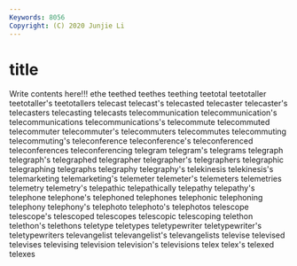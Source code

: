 ```yaml
---
Keywords: 8056
Copyright: (C) 2020 Junjie Li
---
```


# title

Write contents here!!!
ethe 
teethed 
teethes 
teething 
teetotal 
teetotaller 
teetotaller's 
teetotallers 
telecast 
telecast's
telecasted 
telecaster 
telecaster's 
telecasters 
telecasting 
telecasts 
telecommunication 
telecommunication's 
telecommunications 
telecommunications's
telecommute 
telecommuted 
telecommuter 
telecommuter's 
telecommuters 
telecommutes 
telecommuting 
telecommuting's 
teleconference 
teleconference's
teleconferenced 
teleconferences 
teleconferencing 
telegram 
telegram's 
telegrams 
telegraph 
telegraph's 
telegraphed 
telegrapher
telegrapher's 
telegraphers 
telegraphic 
telegraphing 
telegraphs 
telegraphy 
telegraphy's 
telekinesis 
telekinesis's 
telemarketing
telemarketing's 
telemeter 
telemeter's 
telemeters 
telemetries 
telemetry 
telemetry's 
telepathic 
telepathically 
telepathy
telepathy's 
telephone 
telephone's 
telephoned 
telephones 
telephonic 
telephoning 
telephony 
telephony's 
telephoto
telephoto's 
telephotos 
telescope 
telescope's 
telescoped 
telescopes 
telescopic 
telescoping 
telethon 
telethon's
telethons 
teletype 
teletypes 
teletypewriter 
teletypewriter's 
teletypewriters 
televangelist 
televangelist's 
televangelists 
televise
televised 
televises 
televising 
television 
television's 
televisions 
telex 
telex's 
telexed 
telexes
